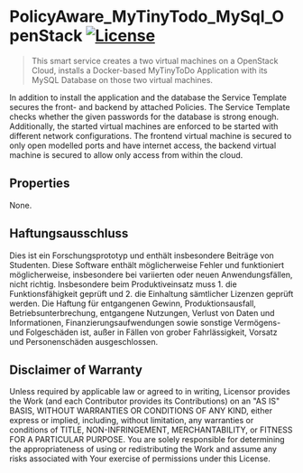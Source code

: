 # PolicyAware_MyTinyTodo_MySql_OpenStack [![License](https://img.shields.io/badge/License-Apache%202.0-blue.svg)](https://opensource.org/licenses/Apache-2.0)

> This smart service creates a two virtual machines on a OpenStack Cloud, installs a Docker-based MyTinyToDo Application with its MySQL Database on those two virtual machines.

In addition to install the application and the database the Service Template secures the front- and backend by attached Policies.
The Service Template checks whether the given passwords for the database is strong enough. Additionally, the started virtual machines are enforced to be started with different network configurations. The frontend virtual machine is secured to only open modelled ports and have internet access, the backend virtual machine is secured to allow only access from within the cloud.

## Properties

None.

## Haftungsausschluss

Dies ist ein Forschungsprototyp und enthält insbesondere Beiträge von Studenten.
Diese Software enthält möglicherweise Fehler und funktioniert möglicherweise, insbesondere bei variierten oder neuen Anwendungsfällen, nicht richtig.
Insbesondere beim Produktiveinsatz muss 1. die Funktionsfähigkeit geprüft und 2. die Einhaltung sämtlicher Lizenzen geprüft werden.
Die Haftung für entgangenen Gewinn, Produktionsausfall, Betriebsunterbrechung, entgangene Nutzungen, Verlust von Daten und Informationen, Finanzierungsaufwendungen sowie sonstige Vermögens- und Folgeschäden ist, außer in Fällen von grober Fahrlässigkeit, Vorsatz und Personenschäden ausgeschlossen.

## Disclaimer of Warranty

Unless required by applicable law or agreed to in writing, Licensor provides the Work (and each Contributor
provides its Contributions) on an "AS IS" BASIS, WITHOUT WARRANTIES OR CONDITIONS OF ANY KIND, either express
or implied, including, without limitation, any warranties or conditions of TITLE, NON-INFRINGEMENT,
MERCHANTABILITY, or FITNESS FOR A PARTICULAR PURPOSE. You are solely responsible for determining the
appropriateness of using or redistributing the Work and assume any risks associated with Your exercise of
permissions under this License.
